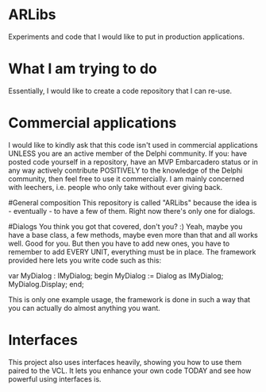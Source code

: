 # ARLibs
Experiments and code that I would like to put in production applications.

# What I am trying to do
Essentially, I would like to create a code repository that I can re-use.

# Commercial applications
I would like to kindly ask that this code isn't used in commercial applications UNLESS you are an active member of the Delphi community. If you: have posted code yourself in a repository, have an MVP Embarcadero status or in any way actively contribute POSITIVELY to the knowledge of the Delphi community, then feel free to use it commercially. I am mainly concerned with leechers, i.e. people who only take without ever giving back. 

#General composition
This repository is called "ARLibs" because the idea is - eventually - to have a few of them. Right now there's only one for dialogs. 

#Dialogs
You think you got that covered, don't you? :) Yeah, maybe you have a base class, a few methods, maybe even more than that and all works well. Good for you. But then you have to add new ones, you have to remember to add EVERY UNIT, everything must be in place. The framework provided here lets you write code such as this:

var MyDialog : IMyDialog;
begin
  MyDialog := Dialog as IMyDialog;
  MyDialog.Display;
end;

This is only one example usage, the framework is done in such a way that you can actually do almost anything you want.

# Interfaces
This project also uses interfaces heavily, showing you how to use them paired to the VCL. It lets you enhance your own code TODAY and see how powerful using interfaces is. 
